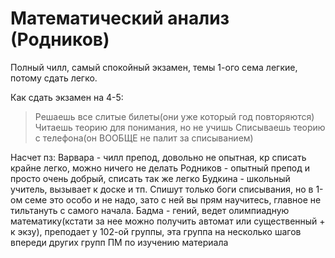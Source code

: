 # Математический анализ (Родников)
Полный чилл, самый спокойный экзамен, темы 1-ого сема легкие, потому сдать легко. 

Как сдать экзамен на 4-5:
>Решаешь все слитые билеты(они уже который год повторяются)
>Читаешь теорию для понимания, но не учишь
>Списываешь теорию с телефона(он ВООБЩЕ не палит за списыванием)

Насчет пз:
Варвара - чилл препод, довольно не опытная, кр списать крайне легко, можно ничего не делать
Родников - опытный препод и просто очень добрый, списать так же легко
Будкина - школьный учитель, вызывает к доске и тп. Спишут только боги списывания, но в 1-ом семе это особо и не надо, зато с ней вы прям научитесь, главное не тильтануть с самого начала.
Бадма - гений, ведет олимпиадную математику(кстати за нее можно получить автомат или существенный + к экзу), преподает у 102-ой группы, эта группа на несколько шагов впереди других групп ПМ по изучению материала